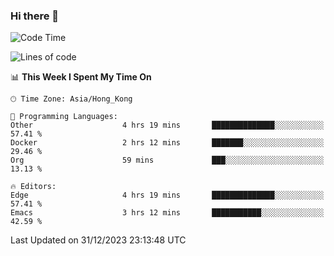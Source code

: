 ### Hi there 👋

<!--
**nicehiro/nicehiro** is a ✨ _special_ ✨ repository because its `README.md` (this file) appears on your GitHub profile.

Here are some ideas to get you started:

- 🔭 I’m currently working on ...
- 🌱 I’m currently learning ...
- 👯 I’m looking to collaborate on ...
- 🤔 I’m looking for help with ...
- 💬 Ask me about ...
- 📫 How to reach me: ...
- 😄 Pronouns: ...
- ⚡ Fun fact: ...
-->

<!--START_SECTION:waka-->
![Code Time](http://img.shields.io/badge/Code%20Time-182%20hrs%202%20mins-blue)

![Lines of code](https://img.shields.io/badge/From%20Hello%20World%20I%27ve%20Written-2.6%20million%20lines%20of%20code-blue)

📊 **This Week I Spent My Time On** 

```text
🕑︎ Time Zone: Asia/Hong_Kong

💬 Programming Languages: 
Other                    4 hrs 19 mins       ██████████████░░░░░░░░░░░   57.41 % 
Docker                   2 hrs 12 mins       ███████░░░░░░░░░░░░░░░░░░   29.46 % 
Org                      59 mins             ███░░░░░░░░░░░░░░░░░░░░░░   13.13 % 

🔥 Editors: 
Edge                     4 hrs 19 mins       ██████████████░░░░░░░░░░░   57.41 % 
Emacs                    3 hrs 12 mins       ███████████░░░░░░░░░░░░░░   42.59 % 
```


 Last Updated on 31/12/2023 23:13:48 UTC
<!--END_SECTION:waka-->
